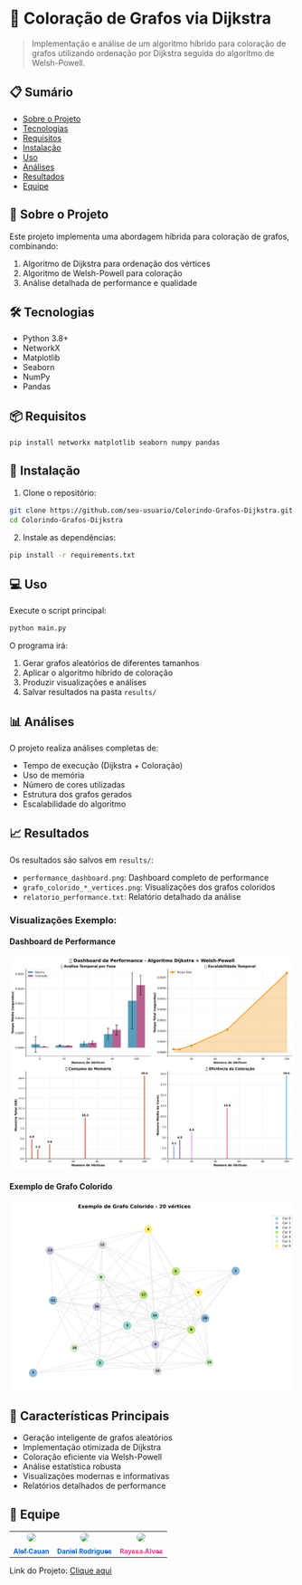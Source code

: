 # 🎨 Coloração de Grafos via Dijkstra

> Implementação e análise de um algoritmo híbrido para coloração de grafos utilizando ordenação por Dijkstra seguida do algoritmo de Welsh-Powell.

## 📋 Sumário
- [Sobre o Projeto](#-sobre-o-projeto)
- [Tecnologias](#-tecnologias)
- [Requisitos](#-requisitos)
- [Instalação](#-instalação)
- [Uso](#-uso)
- [Análises](#-análises)
- [Resultados](#-resultados)
- [Equipe](#-equipe)

## 🎯 Sobre o Projeto

Este projeto implementa uma abordagem híbrida para coloração de grafos, combinando:
1. Algoritmo de Dijkstra para ordenação dos vértices
2. Algoritmo de Welsh-Powell para coloração
3. Análise detalhada de performance e qualidade

## 🛠 Tecnologias

- Python 3.8+
- NetworkX
- Matplotlib
- Seaborn
- NumPy
- Pandas

## 📦 Requisitos

```bash
pip install networkx matplotlib seaborn numpy pandas
```

## 🚀 Instalação

1. Clone o repositório:
```bash
git clone https://github.com/seu-usuario/Colorindo-Grafos-Dijkstra.git
cd Colorindo-Grafos-Dijkstra
```

2. Instale as dependências:
```bash
pip install -r requirements.txt
```

## 💻 Uso

Execute o script principal:
```bash
python main.py
```

O programa irá:
1. Gerar grafos aleatórios de diferentes tamanhos
2. Aplicar o algoritmo híbrido de coloração
3. Produzir visualizações e análises
4. Salvar resultados na pasta `results/`

## 📊 Análises

O projeto realiza análises completas de:
- Tempo de execução (Dijkstra + Coloração)
- Uso de memória
- Número de cores utilizadas
- Estrutura dos grafos gerados
- Escalabilidade do algoritmo

## 📈 Resultados

Os resultados são salvos em `results/`:
- `performance_dashboard.png`: Dashboard completo de performance
- `grafo_colorido_*_vertices.png`: Visualizações dos grafos coloridos
- `relatorio_performance.txt`: Relatório detalhado da análise

### Visualizações Exemplo:

#### Dashboard de Performance
![Dashboard](results/performance_dashboard.png)

#### Exemplo de Grafo Colorido
![Grafo Exemplo](results/grafo_colorido_20_vertices.png)

## 📝 Características Principais

- Geração inteligente de grafos aleatórios
- Implementação otimizada de Dijkstra
- Coloração eficiente via Welsh-Powell
- Análise estatística robusta
- Visualizações modernas e informativas
- Relatórios detalhados de performance

## 👥 Equipe

<table>
  <tr>
    <td align="center">
      <a href="https://github.com/alefCauan">
        <img src="https://github.com/alefCauan.png" width="100px;" style="border-radius:50%"/><br>
        <sub>
          <b style="color: #0366d6;">Alef Cauan</b>
        </sub>
      </a>
    </td>
    <td align="center">
      <a href="https://github.com/DanielRodri87">
        <img src="https://github.com/DanielRodri87.png" width="100px;" style="border-radius:50%"/><br>
        <sub>
          <b style="color: #0366d6;">Daniel Rodrigues</b>
        </sub>
      </a>
    </td>
    <td align="center">
      <a href="https://github.com/rayss4lves">
        <img src="https://github.com/rayss4lves.png" width="100px;" style="border-radius:50%"/><br>
        <sub>
          <b style="color: #e83e8c;">Rayssa Alves</b>
        </sub>
      </a>
    </td>
  </tr>
</table>


Link do Projeto: [Clique aqui](https://github.com/DanielRodri7/Colorindo-Grafos-Dijkstra)
